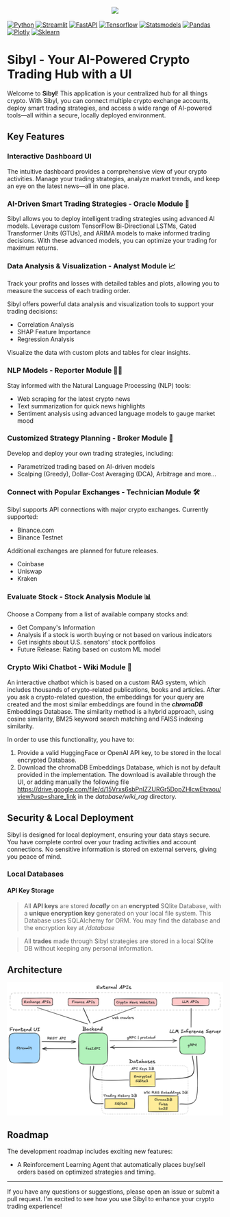 
<div align="center">

[//]: # (  <img src="https://repository-images.githubusercontent.com/648387594/566640d6-e1c4-426d-b2f2-bed885d07e97">)
  <img src="https://repository-images.githubusercontent.com/648387594/3557377e-1c09-45a9-a759-b0d27cf3c501">
</div>

[![Python](https://img.shields.io/badge/python-v3.12-yellow)]()
[![Streamlit](https://img.shields.io/badge/streamlit-v1.42-red)]()
[![FastAPI](https://img.shields.io/badge/fastapi-v0.115.8-blue)]()
[![Tensorflow](https://img.shields.io/badge/tensorflow-v2.18.0-orange)]()
[![Statsmodels](https://img.shields.io/badge/statsmodels-v0.14-pink)]()
[![Pandas](https://img.shields.io/badge/pandas-v2.2.3-lightgrey)]()
[![Plotly](https://img.shields.io/badge/plotly-v6.0.0-green)]()
[![Sklearn](https://img.shields.io/badge/Scikit_Learn-v1.6.1-purple)]()


# Sibyl - Your AI-Powered Crypto Trading Hub with a UI

[//]: # (<hr>)

[//]: # (<span style="color: red; font-size: 16px;">pre-alpha version</span>)

[//]: # (<br>)

Welcome to **Sibyl**! This application is your centralized hub for all things crypto. With Sibyl, you can connect multiple crypto exchange accounts, deploy smart trading strategies, and access a wide range of AI-powered tools—all within a secure, locally deployed environment.

## Key Features

### Interactive Dashboard UI
The intuitive dashboard provides a comprehensive view of your crypto activities. Manage your trading strategies, analyze market trends, and keep an eye on the latest news—all in one place.


### AI-Driven Smart Trading Strategies - Oracle Module 🔮
Sibyl allows you to deploy intelligent trading strategies using advanced AI models. Leverage custom TensorFlow Bi-Directional LSTMs, Gated Transformer Units (GTUs), and ARIMA models to make informed trading decisions. With these advanced models, you can optimize your trading for maximum returns.


### Data Analysis & Visualization - Analyst Module 📈

Track your profits and losses with detailed tables and plots, allowing you to measure the success of each trading order.

Sibyl offers powerful data analysis and visualization tools to support your trading decisions:

- Correlation Analysis
- SHAP Feature Importance
- Regression Analysis

Visualize the data with custom plots and tables for clear insights.

### NLP Models - Reporter Module 🕵🏻‍
Stay informed with the Natural Language Processing (NLP) tools:

- Web scraping for the latest crypto news
- Text summarization for quick news highlights
- Sentiment analysis using advanced language models to gauge market mood

### Customized Strategy Planning - Broker Module 🎯
Develop and deploy your own trading strategies, including:

- Parametrized trading based on AI-driven models
- Scalping (Greedy), Dollar-Cost Averaging (DCA), Arbitrage and more...


### Connect with Popular Exchanges - Technician Module 🛠️
Sibyl supports API connections with major crypto exchanges. Currently supported:

- Binance.com
- Binance Testnet

Additional exchanges are planned for future releases.
- Coinbase
- Uniswap
- Kraken

### Evaluate Stock - Stock Analysis Module 📊
Choose a Company from a list of available company stocks and:

- Get Company's Information
- Analysis if a stock is worth buying or not based on various indicators
- Get insights about U.S. senators' stock portfolios
- Future Release: Rating based on custom ML model


### Crypto Wiki Chatbot - Wiki Module 💬
An interactive chatbot which is based on a custom RAG system, which includes thousands of crypto-related publications, books and articles.
After you ask a crypto-related question, the embeddings for your query are created and the most similar embeddings are found in the ***chromaDB*** Embeddings Database.
The similarity method is a hybrid approach, using cosine similarity, BM25 keyword search matching and FAISS indexing similarity.

In order to use this functionality, you have to:
1. Provide a valid HuggingFace or OpenAI API key, to be stored in the local encrypted Database.
2. Download the chromaDB Embeddings Database, which is not by default provided in the implementation. The download is available through the UI, or adding manually the following file https://drive.google.com/file/d/15Vrxs6sbPnlZZURGr5DopZHlcwEtvaou/view?usp=share_link in the *database/wiki_rag* directory.

## Security & Local Deployment
Sibyl is designed for local deployment, ensuring your data stays secure. You have complete control over your trading activities and account connections. No sensitive information is stored on external servers, giving you peace of mind.
### Local Databases
#### API Key Storage 
> All **API keys** are stored ***locally*** on an **encrypted** SQlite Database, with a **unique encryption key** generated on your local file system. This Database uses SQLAlchemy for ORM. You may find the database and the encryption key at */database*

> All **trades** made through Sibyl strategies are stored in a local SQlite DB without keeping any personal information.

## Architecture

<div align="center">

[//]: # (  <img src="https://raw.githubusercontent.com/nMaroulis/sibyl/refs/heads/main/assets/architecture.png">)
  <img src="https://raw.githubusercontent.com/nMaroulis/sibyl/refs/heads/main/assets/architecture.png">
</div>


## Roadmap
The development roadmap includes exciting new features:

- A Reinforcement Learning Agent that automatically places buy/sell orders based on optimized strategies and timing.

---

If you have any questions or suggestions, please open an issue or submit a pull request. I'm excited to see how you use Sibyl to enhance your crypto trading experience!

